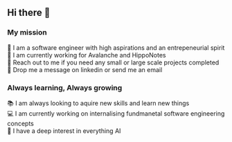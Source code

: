 ## Hi there 👋

<!--
**Absatron/Absatron** is a ✨ _special_ ✨ repository because its `README.md` (this file) appears on your GitHub profile.

Here are some ideas to get you started:

- 🔭 I’m currently working on ...
- 🌱 I’m currently learning ...
- 👯 I’m looking to collaborate on ...
- 🤔 I’m looking for help with ...
- 💬 Ask me about ...
- 📫 How to reach me: ...
- 😄 Pronouns: ...
- ⚡ Fun fact: ...
-->

### My mission

🚀  I am a software engineer with high aspirations and an entrepeneurial spirit  <br/>
💼  I am currently working for Avalanche and HippoNotes    <br/>
🧠  Reach out to me if you need any small or large scale projects completed <br/>
📲  Drop me a message on linkedin or send me an email <br/>

### Always learning, Always growing

📚 I am always looking to aquire new skills and learn new things <br/>
💻 I am currently working on internalising fundmanetal software engineering concepts <br/>
👀 I have a deep interest in everything AI <br/>


